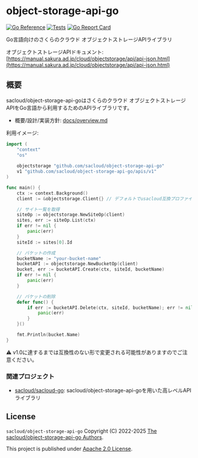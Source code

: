 # object-storage-api-go

[![Go Reference](https://pkg.go.dev/badge/github.com/sacloud/object-storage-api-go.svg)](https://pkg.go.dev/github.com/sacloud/object-storage-api-go)
[![Tests](https://github.com/sacloud/object-storage-api-go/workflows/Tests/badge.svg)](https://github.com/sacloud/object-storage-api-go/actions/workflows/tests.yaml)
[![Go Report Card](https://goreportcard.com/badge/github.com/sacloud/object-storage-api-go)](https://goreportcard.com/report/github.com/sacloud/object-storage-api-go)

Go言語向けのさくらのクラウド オブジェクトストレージAPIライブラリ

オブジェクトストレージAPIドキュメント: [https://manual.sakura.ad.jp/cloud/objectstorage/api/api-json.html](https://manual.sakura.ad.jp/cloud/objectstorage/api/api-json.html)

## 概要

sacloud/object-storage-api-goはさくらのクラウド オブジェクトストレージAPIをGo言語から利用するためのAPIライブラリです。  

- 概要/設計/実装方針: [docs/overview.md](https://github.com/sacloud/object-storage-api-go/blob/main/docs/design/overview.md)

利用イメージ:

```go
import (
    "context"
    "os"
	
    objectstorage "github.com/sacloud/object-storage-api-go"
    v1 "github.com/sacloud/object-storage-api-go/apis/v1"
)

func main() {
    ctx := context.Background()
    client := &objectstorage.Client{} // デフォルトでusacloud互換プロファイル or 環境変数(SAKURACLOUD_ACCESS_TOKEN{_SECRET})が利用される

	// サイト一覧を取得
	siteOp := objectstorage.NewSiteOp(client)
	sites, err := siteOp.List(ctx)
	if err != nil {
		panic(err)
	}
	siteId := sites[0].Id

	// バケットの作成
	bucketName := "your-bucket-name"
	bucketAPI := objectstorage.NewBucketOp(client)
	bucket, err := bucketAPI.Create(ctx, siteId, bucketName)
	if err != nil {
		panic(err)
	}

	// バケットの削除
	defer func() {
		if err := bucketAPI.Delete(ctx, siteId, bucketName); err != nil {
			panic(err)
		}
	}()

	fmt.Println(bucket.Name)
}
```


:warning:  v1.0に達するまでは互換性のない形で変更される可能性がありますのでご注意ください。

### 関連プロジェクト

- [sacloud/sacloud-go](https://github.com/sacloud/sacloud-go): sacloud/object-storage-api-goを用いた高レベルAPIライブラリ

## License

`sacloud/object-storage-api-go` Copyright (C) 2022-2025 [The sacloud/object-storage-api-go Authors](AUTHORS).

This project is published under [Apache 2.0 License](LICENSE).
